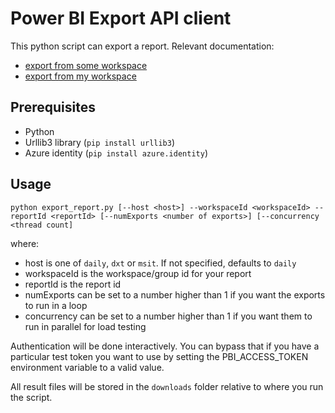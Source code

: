 # Power BI Export API client

This python script can export a report.
Relevant documentation: 
- [export from some workspace](https://learn.microsoft.com/en-us/rest/api/power-bi/reports/export-to-file-in-group)
- [export from my workspace](https://learn.microsoft.com/en-us/rest/api/power-bi/reports/export-to-file)

## Prerequisites

- Python
- Urllib3 library (`pip install urllib3`)
- Azure identity (`pip install azure.identity`)

## Usage

`python export_report.py [--host <host>] --workspaceId <workspaceId> --reportId <reportId> [--numExports <number of exports>] [--concurrency <thread count]`

where:
- host is one of `daily`, `dxt` or `msit`. If not specified, defaults to `daily`
- workspaceId is the workspace/group id for your report
- reportId is the report id
- numExports can be set to a number higher than 1 if you want the exports to run in a loop
- concurrency can be set to a number higher than 1 if you want them to run in parallel for load testing

Authentication will be done interactively. You can bypass that if you have a particular
test token you want to use by setting the PBI_ACCESS_TOKEN environment variable to a valid
value. 

All result files will be stored in the `downloads` folder relative to where you run the script.
